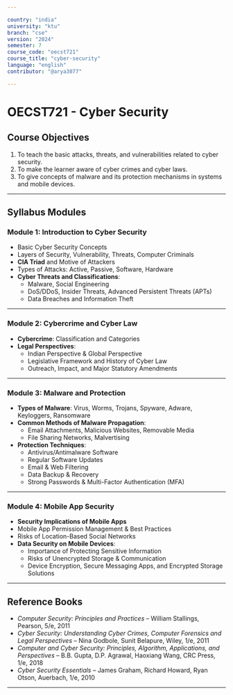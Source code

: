 ```yaml
---

country: "india"
university: "ktu"
branch: "cse"
version: "2024"
semester: 7
course_code: "oecst721"
course_title: "cyber-security"
language: "english"
contributor: "@arya3077"

---
```


# OECST721 - Cyber Security

## Course Objectives

1. To teach the basic attacks, threats, and vulnerabilities related to cyber security.  
2. To make the learner aware of cyber crimes and cyber laws.  
3. To give concepts of malware and its protection mechanisms in systems and mobile devices.  

---

## Syllabus Modules

### Module 1: Introduction to Cyber Security 

- Basic Cyber Security Concepts  
- Layers of Security, Vulnerability, Threats, Computer Criminals  
- **CIA Triad** and Motive of Attackers  
- Types of Attacks: Active, Passive, Software, Hardware  
- **Cyber Threats and Classifications**:  
  - Malware, Social Engineering  
  - DoS/DDoS, Insider Threats, Advanced Persistent Threats (APTs)  
  - Data Breaches and Information Theft  

---

### Module 2: Cybercrime and Cyber Law 

- **Cybercrime**: Classification and Categories  
- **Legal Perspectives**:  
  - Indian Perspective & Global Perspective  
  - Legislative Framework and History of Cyber Law  
  - Outreach, Impact, and Major Statutory Amendments  

---

### Module 3: Malware and Protection 

- **Types of Malware**: Virus, Worms, Trojans, Spyware, Adware, Keyloggers, Ransomware  
- **Common Methods of Malware Propagation**:  
  - Email Attachments, Malicious Websites, Removable Media  
  - File Sharing Networks, Malvertising  
- **Protection Techniques**:  
  - Antivirus/Antimalware Software  
  - Regular Software Updates  
  - Email & Web Filtering  
  - Data Backup & Recovery  
  - Strong Passwords & Multi-Factor Authentication (MFA)  

---

### Module 4: Mobile App Security

- **Security Implications of Mobile Apps**  
- Mobile App Permission Management & Best Practices  
- Risks of Location-Based Social Networks  
- **Data Security on Mobile Devices**:  
  - Importance of Protecting Sensitive Information  
  - Risks of Unencrypted Storage & Communication  
  - Device Encryption, Secure Messaging Apps, and Encrypted Storage Solutions  

---

## Reference Books

- *Computer Security: Principles and Practices* – William Stallings, Pearson, 5/e, 2011  
- *Cyber Security: Understanding Cyber Crimes, Computer Forensics and Legal Perspectives* – Nina Godbole, Sunit Belapure, Wiley, 1/e, 2011  
- *Computer and Cyber Security: Principles, Algorithm, Applications, and Perspectives* – B.B. Gupta, D.P. Agrawal, Haoxiang Wang, CRC Press, 1/e, 2018  
- *Cyber Security Essentials* – James Graham, Richard Howard, Ryan Otson, Auerbach, 1/e, 2010  

---
